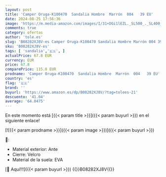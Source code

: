 ```yaml
---
layout: post
title: 'Camper Oruga-K100470  Sandalia Hombre  Marrón  004   39 EU'
date: 2024-08-25 17:56:36
image: 'https://m.media-amazon.com/images/I/31+DGi1lEZL._SL500_._SL400_.jpg'
comments: true
category: ofertas
author: 'tole.es'
slug: 'B08282XJ8V-es Camper Oruga-K100470 Sandalia Hombre Marrón 004 39 EU'
sku: 'B08282XJ8V-es'
tags: [ 'sandalia','🇪🇸', ]
actualPrice: 67.8 EUR
currency: EUR
price: 67.8
comparePrice: 115.0 EUR
prodname: 'Camper Oruga-K100470  Sandalia Hombre  Marrón  004   39 EU'
country: 'es'
flag: '🇪🇸'
brand: ''
buyurl: 'https://www.amazon.es/dp/B08282XJ8V/?tag=tolees-21'
descuento: '41.04'
average: '64.0475'
---
```


En este momento está [{{< param title >}}]({{< param buyurl >}}) en el siguiente enlace!

[![{{< param prodname >}}]({{< param image >}})]({{< param buyurl >}})

🔎:

- Material exterior: Ante
- Cierre: Velcro
- Material de la suela: EVA

[🛒 Aquí!!!]({{< param buyurl >}})
{{<world>}}B08282XJ8V{{</world>}}
